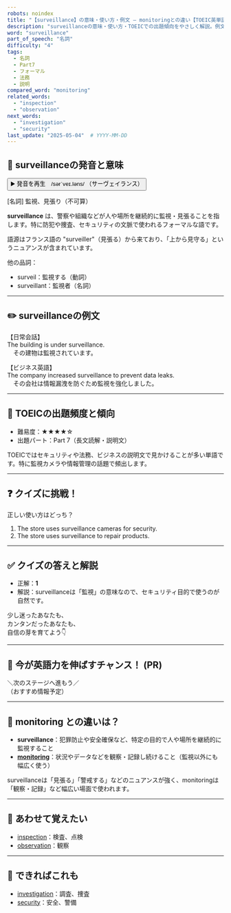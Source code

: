 ```yaml
---
robots: noindex
title: "【surveillance】の意味・使い方・例文 ― monitoringとの違い【TOEIC英単語】"
description: "surveillanceの意味・使い方・TOEICでの出題傾向をやさしく解説。例文・クイズ付きでmonitoringとの違いもわかりやすく学べます。"
word: "surveillance"
part_of_speech: "名詞"
difficulty: "4"
tags:
  - 名詞
  - Part7
  - フォーマル
  - 法務
  - 説明
compared_word: "monitoring"
related_words:
  - "inspection"
  - "observation"
next_words:
  - "investigation"
  - "security"
last_update: "2025-05-04"  # YYYY-MM-DD
---
```


## 🔰 surveillanceの発音と意味

<button class="play-audio" onclick="playTTS('surveillance')">
  <span class="play-audio-main">
    ▶️ 発音を再生　/sərˈveɪ.ləns/
  </span>
  <span class="play-audio-sub">
    （サーヴェイランス）
  </span>
</button>

[名詞] 監視、見張り（不可算）

**surveillance** は、警察や組織などが人や場所を継続的に監視・見張ることを指します。特に防犯や捜査、セキュリティの文脈で使われるフォーマルな語です。

語源はフランス語の "surveiller"（見張る）から来ており、「上から見守る」というニュアンスが含まれています。

他の品詞：  
- surveil：監視する（動詞）
- surveillant：監視者（名詞）

---

## ✏️ surveillanceの例文

【日常会話】  
The building is under surveillance.  
　その建物は監視されています。

【ビジネス英語】  
The company increased surveillance to prevent data leaks.  
　その会社は情報漏洩を防ぐため監視を強化しました。

---

## 🎯 TOEICの出題頻度と傾向

- 難易度：★★★★☆
- 出題パート：Part 7（長文読解・説明文）

TOEICではセキュリティや法務、ビジネスの説明文で見かけることが多い単語です。特に監視カメラや情報管理の話題で頻出します。

---

## ❓ クイズに挑戦！

正しい使い方はどっち？

1. The store uses surveillance cameras for security.  
2. The store uses surveillance to repair products.

---

## ✅ クイズの答えと解説

- 正解：**1**
- 解説：surveillanceは「監視」の意味なので、セキュリティ目的で使うのが自然です。

少し迷ったあなたも、  
カンタンだったあなたも、  
自信の芽を育てよう👇️

---

## 🚀 今が英語力を伸ばすチャンス！ (PR)

<div class="info-center">
＼次のステージへ進もう／<br>  
（おすすめ情報予定）
</div>

---

## 🤔  monitoring との違いは？

- **surveillance**：犯罪防止や安全確保など、特定の目的で人や場所を継続的に監視すること
- **[monitoring](/word/monitoring/)**：状況やデータなどを観察・記録し続けること（監視以外にも幅広く使う）

surveillanceは「見張る」「警戒する」などのニュアンスが強く、monitoringは「観察・記録」など幅広い場面で使われます。

---

## 🧩 あわせて覚えたい

- [inspection](/word/inspection/)：検査、点検
- [observation](/word/observation/)：観察

---

## 📖 できればこれも

- [investigation](/word/investigation/)：調査、捜査
- [security](/word/security/)：安全、警備

<!-- cvid: aid16_bid07 -->
